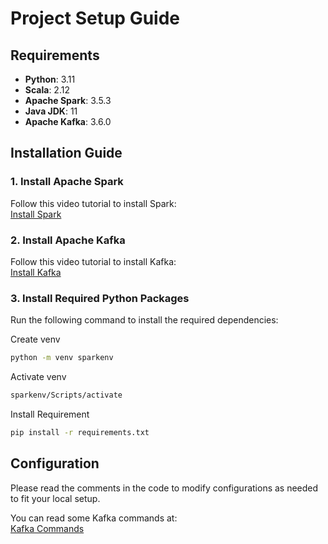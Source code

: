 # Project Setup Guide

## Requirements
- **Python**: 3.11  
- **Scala**: 2.12  
- **Apache Spark**: 3.5.3  
- **Java JDK**: 11  
- **Apache Kafka**: 3.6.0  

## Installation Guide
### 1. Install Apache Spark
Follow this video tutorial to install Spark:  
[Install Spark](https://www.youtube.com/watch?v=FIXanNPvBXM)

### 2. Install Apache Kafka
Follow this video tutorial to install Kafka:  
[Install Kafka](https://www.youtube.com/watch?v=BwYFuhVhshI&t=626s)

### 3. Install Required Python Packages
Run the following command to install the required dependencies:

Create venv
```sh
python -m venv sparkenv
```
Activate venv
```sh
sparkenv/Scripts/activate
```
Install Requirement
```sh
pip install -r requirements.txt
```

## Configuration
Please read the comments in the code to modify configurations as needed to fit your local setup.

You can read some Kafka commands at:  
[Kafka Commands](https://github.com/hoangngochong03/Youtube-Live-Comment-Sentiment-Using-Spark/blob/main/src/kafka%20command.txt)

